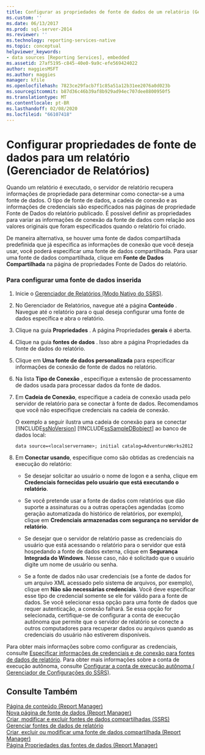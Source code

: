 ```yaml
---
title: Configurar as propriedades de fonte de dados de um relatório (Gerenciador de Relatórios) | Microsoft Docs
ms.custom: ''
ms.date: 06/13/2017
ms.prod: sql-server-2014
ms.reviewer: ''
ms.technology: reporting-services-native
ms.topic: conceptual
helpviewer_keywords:
- data sources [Reporting Services], embedded
ms.assetid: 27af5195-c845-40e0-9a9c-efe569424022
author: maggiesMSFT
ms.author: maggies
manager: kfile
ms.openlocfilehash: 7823ce29facb7f1c85a51a12b31ee2076a0d023b
ms.sourcegitcommit: b87d36c46b39af8b929ad94ec707dee8800950f5
ms.translationtype: MT
ms.contentlocale: pt-BR
ms.lasthandoff: 02/08/2020
ms.locfileid: "66107418"
---
```

# <a name="configure-data-source-properties-for-a-report--report-manager"></a>Configurar propriedades de fonte de dados para um relatório (Gerenciador de Relatórios)
  Quando um relatório é executado, o servidor de relatório recupera informações de propriedade para determinar como conectar-se a uma fonte de dados. O tipo de fonte de dados, a cadeia de conexão e as informações de credenciais são especificados nas páginas de propriedade Fonte de Dados do relatório publicado. É possível definir as propriedades para variar as informações de conexão da fonte de dados com relação aos valores originais que foram especificados quando o relatório foi criado.  
  
 De maneira alternativa, se houver uma fonte de dados compartilhada predefinida que já especifica as informações de conexão que você deseja usar, você poderá especificar uma fonte de dados compartilhada. Para usar uma fonte de dados compartilhada, clique em **Fonte de Dados Compartilhada** na página de propriedades Fonte de Dados do relatório.  
  
### <a name="to-configure-an-embedded-data-source"></a>Para configurar uma fonte de dados inserida  
  
1.  Inicie o [Gerenciador de Relatórios &#40;Modo Nativo do SSRS&#41;](../report-manager-ssrs-native-mode.md).  
  
2.  No Gerenciador de Relatórios, navegue até a página **Conteúdo** . Navegue até o relatório para o qual deseja configurar uma fonte de dados específica e abra o relatório.  
  
3.  Clique na guia **Propriedades** . A página Propriedades **gerais** é aberta.  
  
4.  Clique na guia **fontes de dados** . Isso abre a página Propriedades da fonte de dados do relatório.  
  
5.  Clique em **Uma fonte de dados personalizada** para especificar informações de conexão de fonte de dados no relatório.  
  
6.  Na lista **Tipo de Conexão** , especifique a extensão de processamento de dados usada para processar dados da fonte de dados.  
  
7.  Em **Cadeia de Conexão**, especifique a cadeia de conexão usada pelo servidor de relatório para se conectar à fonte de dados. Recomendamos que você não especifique credenciais na cadeia de conexão.  
  
     O exemplo a seguir ilustra uma cadeia de conexão para se conectar [!INCLUDE[ssNoVersion](../../includes/ssnoversion-md.md)] [!INCLUDE[ssSampleDBobject](../../includes/sssampledbobject-md.md)] ao banco de dados local:  
  
    ```  
    data source=<localservername>; initial catalog=AdventureWorks2012  
    ```  
  
8.  Em **Conectar usando**, especifique como são obtidas as credenciais na execução do relatório:  
  
    -   Se desejar solicitar ao usuário o nome de logon e a senha, clique em **Credenciais fornecidas pelo usuário que está executando o relatório**.  
  
    -   Se você pretende usar a fonte de dados com relatórios que dão suporte a assinaturas ou a outras operações agendadas (como geração automatizada do histórico de relatórios, por exemplo), clique em **Credenciais armazenadas com segurança no servidor de relatório**.  
  
    -   Se desejar que o servidor de relatório passe as credenciais do usuário que está acessando o relatório para o servidor que está hospedando a fonte de dados externa, clique em **Segurança Integrada do Windows**. Nesse caso, não é solicitado que o usuário digite um nome de usuário ou senha.  
  
    -   Se a fonte de dados não usar credenciais (se a fonte de dados for um arquivo XML acessado pelo sistema de arquivos, por exemplo), clique em **Não são necessárias credenciais**. Você deve especificar esse tipo de credencial somente se ele for válido para a fonte de dados. Se você selecionar essa opção para uma fonte de dados que requer autenticação, a conexão falhará. Se essa opção for selecionada, certifique-se de configurar a conta de execução autônoma que permite que o servidor de relatório se conecte a outros computadores para recuperar dados ou arquivos quando as credenciais do usuário não estiverem disponíveis.  
  
 Para obter mais informações sobre como configurar as credenciais, consulte [Especificar informações de credenciais e de conexão para fontes de dados de relatório](specify-credential-and-connection-information-for-report-data-sources.md). Para obter mais informações sobre a conta de execução autônoma, consulte [Configurar a conta de execução autônoma &#40; 	Gerenciador de Configurações do SSRS&#41;](../install-windows/configure-the-unattended-execution-account-ssrs-configuration-manager.md).  
  
## <a name="see-also"></a>Consulte Também  
 [Página de conteúdo &#40;Report Manager&#41;](../contents-page-report-manager.md)   
 [Nova página de fonte de dados &#40;Report Manager&#41;](../new-data-source-page-report-manager.md)   
 [Criar, modificar e excluir fontes de dados compartilhadas &#40;SSRS&#41;](create-modify-and-delete-shared-data-sources-ssrs.md)   
 [Gerenciar fontes de dados de relatório](manage-report-data-sources.md)   
 [Criar, excluir ou modificar uma fonte de dados compartilhada &#40;Report Manager&#41;](../create-delete-or-modify-a-shared-data-source-report-manager.md)   
 [Página Propriedades das fontes de dados &#40;Report Manager&#41;](../data-sources-properties-page-report-manager.md)  
  
  
